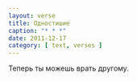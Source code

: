 ```yaml
---
layout: verse
title: Одностишие
caption: "* * *"
date: 2011-12-17
category: [ text, verses ]
---
```

Теперь ты можешь врать другому.
